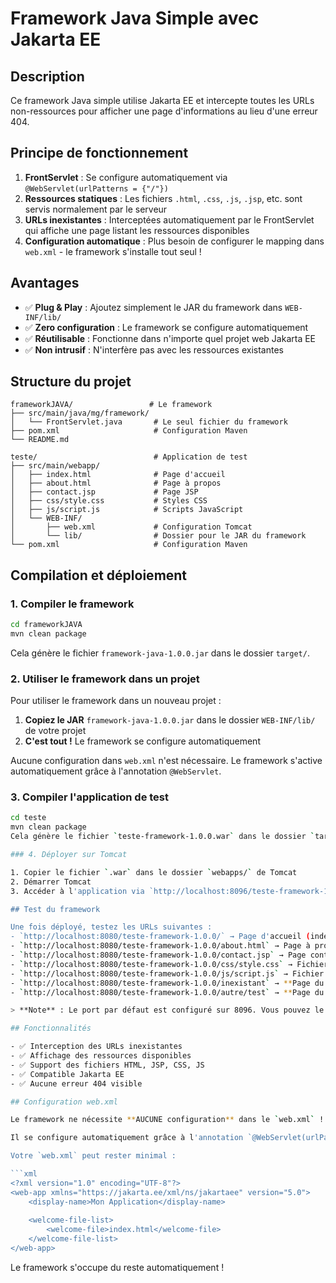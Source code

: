 # Framework Java Simple avec Jakarta EE

## Description

Ce framework Java simple utilise Jakarta EE et intercepte toutes les URLs non-ressources pour afficher une page d'informations au lieu d'une erreur 404.

## Principe de fonctionnement

1. **FrontServlet** : Se configure automatiquement via `@WebServlet(urlPatterns = {"/"})` 
2. **Ressources statiques** : Les fichiers `.html`, `.css`, `.js`, `.jsp`, etc. sont servis normalement par le serveur
3. **URLs inexistantes** : Interceptées automatiquement par le FrontServlet qui affiche une page listant les ressources disponibles
4. **Configuration automatique** : Plus besoin de configurer le mapping dans `web.xml` - le framework s'installe tout seul !

## Avantages

- ✅ **Plug & Play** : Ajoutez simplement le JAR du framework dans `WEB-INF/lib/`
- ✅ **Zero configuration** : Le framework se configure automatiquement 
- ✅ **Réutilisable** : Fonctionne dans n'importe quel projet web Jakarta EE
- ✅ **Non intrusif** : N'interfère pas avec les ressources existantes

## Structure du projet

```
frameworkJAVA/                 # Le framework
├── src/main/java/mg/framework/
│   └── FrontServlet.java       # Le seul fichier du framework
├── pom.xml                     # Configuration Maven
└── README.md

teste/                          # Application de test
├── src/main/webapp/
│   ├── index.html              # Page d'accueil
│   ├── about.html              # Page à propos
│   ├── contact.jsp             # Page JSP
│   ├── css/style.css           # Styles CSS
│   ├── js/script.js            # Scripts JavaScript
│   └── WEB-INF/
│       ├── web.xml             # Configuration Tomcat
│       └── lib/                # Dossier pour le JAR du framework
└── pom.xml                     # Configuration Maven
```

## Compilation et déploiement

### 1. Compiler le framework

```bash
cd frameworkJAVA
mvn clean package
```

Cela génère le fichier `framework-java-1.0.0.jar` dans le dossier `target/`.

### 2. Utiliser le framework dans un projet

Pour utiliser le framework dans un nouveau projet :

1. **Copiez le JAR** `framework-java-1.0.0.jar` dans le dossier `WEB-INF/lib/` de votre projet
2. **C'est tout !** Le framework se configure automatiquement

Aucune configuration dans `web.xml` n'est nécessaire. Le framework s'active automatiquement grâce à l'annotation `@WebServlet`.

### 3. Compiler l'application de test

```bash
cd teste
mvn clean package
Cela génère le fichier `teste-framework-1.0.0.war` dans le dossier `target/`.

### 4. Déployer sur Tomcat

1. Copier le fichier `.war` dans le dossier `webapps/` de Tomcat
2. Démarrer Tomcat
3. Accéder à l'application via `http://localhost:8096/teste-framework-1.0.0/`

## Test du framework

Une fois déployé, testez les URLs suivantes :
- `http://localhost:8080/teste-framework-1.0.0/` → Page d'accueil (index.html)
- `http://localhost:8080/teste-framework-1.0.0/about.html` → Page à propos (HTML)
- `http://localhost:8080/teste-framework-1.0.0/contact.jsp` → Page contact (JSP)
- `http://localhost:8080/teste-framework-1.0.0/css/style.css` → Fichier CSS
- `http://localhost:8080/teste-framework-1.0.0/js/script.js` → Fichier JavaScript
- `http://localhost:8080/teste-framework-1.0.0/inexistant` → **Page du framework** (au lieu de 404)
- `http://localhost:8080/teste-framework-1.0.0/autre/test` → **Page du framework** (au lieu de 404)

> **Note** : Le port par défaut est configuré sur 8096. Vous pouvez le modifier dans le script `deploy.sh` en changeant la variable `TOMCAT_PORT`.

## Fonctionnalités

- ✅ Interception des URLs inexistantes
- ✅ Affichage des ressources disponibles
- ✅ Support des fichiers HTML, JSP, CSS, JS
- ✅ Compatible Jakarta EE
- ✅ Aucune erreur 404 visible

## Configuration web.xml

Le framework ne nécessite **AUCUNE configuration** dans le `web.xml` !

Il se configure automatiquement grâce à l'annotation `@WebServlet(urlPatterns = {"/"})` dans le FrontServlet.

Votre `web.xml` peut rester minimal :

```xml
<?xml version="1.0" encoding="UTF-8"?>
<web-app xmlns="https://jakarta.ee/xml/ns/jakartaee" version="5.0">
    <display-name>Mon Application</display-name>
    
    <welcome-file-list>
        <welcome-file>index.html</welcome-file>
    </welcome-file-list>
</web-app>
```

Le framework s'occupe du reste automatiquement !